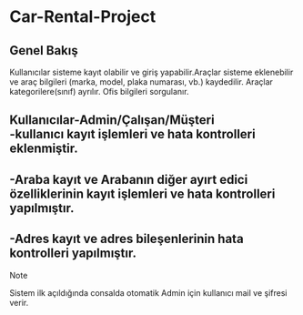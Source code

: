 # Car-Rental-Project 
## Genel Bakış
Kullanıcılar sisteme kayıt olabilir ve giriş yapabilir.Araçlar sisteme eklenebilir ve araç bilgileri (marka, model, plaka numarası, vb.) kaydedilir. Araçlar kategorilere(sınıf) ayrılır. Ofis bilgileri sorgulanır. 

Kullanıcılar-Admin/Çalışan/Müşteri </br>
-kullanıcı kayıt işlemleri ve hata kontrolleri eklenmiştir.
-
-Araba kayıt ve Arabanın diğer ayırt edici özelliklerinin kayıt işlemleri ve hata kontrolleri yapılmıştır.
-
-Adres kayıt ve adres bileşenlerinin hata kontrolleri yapılmıştır.
-
> [!NOTE]
> Sistem ilk açıldığında consalda otomatik   Admin için kullanıcı mail ve şifresi verir.

